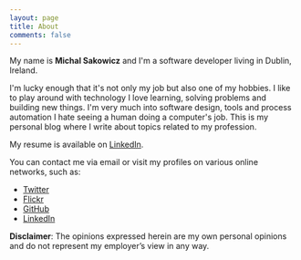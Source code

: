 ```yaml
---
layout: page
title: About
comments: false
---
```


My name is **Michal Sakowicz** and I'm a software developer living in Dublin, Ireland.

I'm lucky enough that it's not only my job but also one of my hobbies. I like to play around with technology I love learning, solving problems and building new things.  I'm very much into software design, tools and process automation I hate seeing a human doing a computer's job.  This is my personal blog where I write about topics related to my profession. 

My resume is available on [LinkedIn](http://www.linkedin.com/in/michalsakowicz "Michal profile on LinkedIn").

You can contact me via <a id="about-mail">email</a> or visit my profiles on various online networks, such as:

- [Twitter](https://twitter.com/sakowiczm "Twitter")
- [Flickr](http://www.flickr.com/photos/sakowiczm/ "Flickr")
- [GitHub](https://github.com/sakowiczm "GitHub")
- [LinkedIn](http://www.linkedin.com/in/michalsakowicz "Michal profile on LinkedIn")


**Disclaimer**: The opinions expressed herein are my own personal opinions and do not represent my employer’s view in any way.


